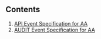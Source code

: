 ## Contents

1. [API Event Specification for AA](./api_spec.md)
2. [AUDIT Event Specification for AA](./audit_spec.md)